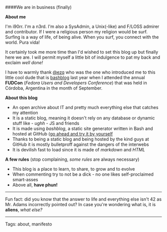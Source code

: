 ####We are in business (finally)

**About me**

I'm i90rr. I'm a n3rd. I'm also a SysAdmin, a Unix(-like) and F/LOSS admirer and contributor. If I were a religious person my religion would be surf. Surfing is a way of life, of being alive. When you surf, you connect with the world. Pura vida!

It certainly took me more time than I'd wished to set this blog up but finally here we are. I will permit myself a little bit of indulgence to pat my back and exclaim *well done!*

I have to warmly thank [@ezq](https://cardinali.org "Ezequiel Cardinali") who was the one who introduced me to this little cool dude that is [bashblog](https://github.com/cfenollosa/bashblog) last year when I attended the annual **FUDCon** (*Fedora Users and Developers Conference*) that was held in Córdoba, Argentina in the month of September.

**About this blog**

* An open archive about IT and pretty much everything else that catches my attention
* It is a static blog, meaning it doesn't rely on any database or dynamic stuff like - *ughh* - JS and friends
* It is made using *bashblog*, a static site generator written in Bash and hosted at GitHub ([go ahead and try it by yourself](https://pages.github.com "GitHub Pages")
* Thanks to being a static blog and being hosted by the kind guys at GitHub it is mostly bulletproff against the dangers of the interwebs
* It is devilish fast to load since it is made of *markdown* and *HTML*

**A few rules** (stop complaining, *some rules* are always necessary)

* This blog is a place to learn, to share, to grow and to evolve
* When commenting try to not be a dick - no one likes self-proclaimed smart-asses
* Above all, **have phun!**

***
Fun fact: did you know that the answer to life and everything else isn't 42 as Mr. Adams incorrectly pointed out? In case you're wondering what is, it is **aliens**, *what else?*
***

Tags: about, manifesto
